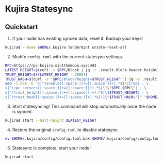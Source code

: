 # Kujira Statesync

## Quickstart
1. If your node has existing synced data, reset it. Backup your keys!
```bash
kujirad --home $HOME/.kujira tendermint unsafe-reset-all
```
2. Modify `config.toml` with the current statesync settings.
```bash
RPC=https://rpc-kujira.mintthemoon.xyz:443
LATEST_HEIGHT=$(curl -s $RPC/block | jq -r .result.block.header.height)
TRUST_HEIGHT=$((LATEST_HEIGHT - 2000))
TRUST_HASH=$(curl -s "$RPC/block?height=$TRUST_HEIGHT" | jq -r .result.block_id.hash)
sed -i.bak -E "s|^(enable[[:space:]]+=[[:space:]]+).*$|\1true| ; \
s|^(rpc_servers[[:space:]]+=[[:space:]]+).*$|\1\"$RPC,$RPC\"| ; \
s|^(trust_height[[:space:]]+=[[:space:]]+).*$|\1$TRUST_HEIGHT| ; \
s|^(trust_hash[[:space:]]+=[[:space:]]+).*$|\1\"$TRUST_HASH\"|" "$HOME/.kujira/config/config.toml"
```
3. Start statesyncing! This command will stop automatically once the node is synced.
```bash
kujirad start --halt-height $LATEST_HEIGHT
```
4. Restore the original `config.toml` to disable statesync.
```bash
mv $HOME/.kujira/config/config.toml.bak $HOME/.kujira/config/config.toml
```
5. Statesync is complete, start your node!
```bash
kujirad start
```

